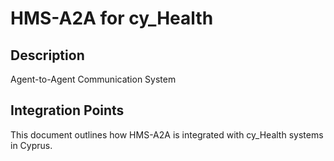# HMS-A2A for cy_Health

## Description

Agent-to-Agent Communication System

## Integration Points

This document outlines how HMS-A2A is integrated with cy_Health systems in Cyprus.
